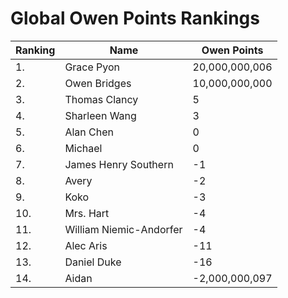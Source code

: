# Global Owen Points Rankings

|Ranking|Name|Owen Points|
| ----------- | ----------- | ----------- |
| 1. | Grace Pyon | 20,000,000,006 | 
| 2. | Owen Bridges | 10,000,000,000 |
| 3. | Thomas Clancy | 5 |
| 4. | Sharleen Wang | 3 |
| 5. | Alan Chen | 0 |
| 6. | Michael | 0 |
| 7. | James Henry Southern | -1 |
| 8. | Avery | -2 |
| 9. | Koko | -3 |
| 10. | Mrs. Hart | -4 |
| 11. | William Niemic-Andorfer | -4 |
| 12. | Alec Aris | -11 |
| 13. | Daniel Duke | -16 |
| 14. | Aidan | -2,000,000,097 |
